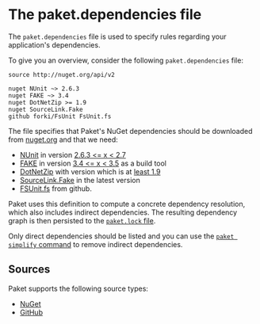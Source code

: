 # The paket.dependencies file

The `paket.dependencies` file is used to specify rules regarding your application's dependencies.

To give you an overview, consider the following `paket.dependencies` file:

    source http://nuget.org/api/v2

    nuget NUnit ~> 2.6.3
    nuget FAKE ~> 3.4
    nuget DotNetZip >= 1.9
    nuget SourceLink.Fake
    github forki/FsUnit FsUnit.fs

The file specifies that Paket's NuGet dependencies should be downloaded from [nuget.org](http://www.nuget.org) and that we need: 

  * [NUnit](http://www.nunit.org/) in version [2.6.3 <= x < 2.7](nuget-dependencies.html#Pessimistic-version-constraint)
  * [FAKE](http://fsharp.github.io/FAKE/) in version [3.4 <= x < 3.5](nuget-dependencies.html#Pessimistic-version-constraint) as a build tool
  * [DotNetZip](http://dotnetzip.codeplex.com/) with version which is at [least 1.9](http://fsprojects.github.io/Paket/nuget-dependencies.html#Greater-than-or-equal-version-constraint)
  * [SourceLink.Fake](https://github.com/ctaggart/SourceLink) in the latest version
  * [FSUnit.fs](https://github.com/forki/FsUnit) from github.

Paket uses this definition to compute a concrete dependency resolution, which also includes indirect dependencies. The resulting dependency graph is then persisted to the [`paket.lock` file](lock-file.html).

Only direct dependencies should be listed and you can use the [`paket simplify` command](paket-simplify.html) to remove indirect dependencies.

## Sources

Paket supports the following source types:

* [NuGet](nuget-dependencies.html)
* [GitHub](github-dependencies.html)